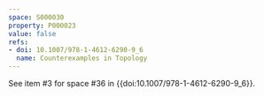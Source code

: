 ```yaml
---
space: S000030
property: P000023
value: false
refs:
- doi: 10.1007/978-1-4612-6290-9_6
  name: Counterexamples in Topology
---
```


See item #3 for space #36 in {{doi:10.1007/978-1-4612-6290-9_6}}.
